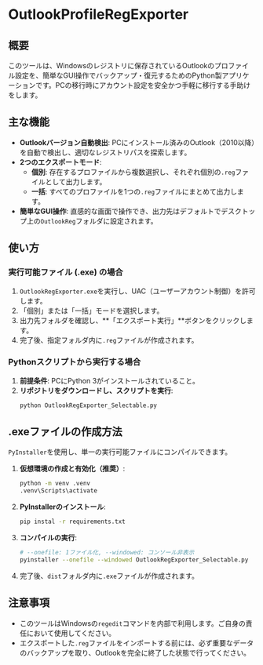 # OutlookProfileRegExporter

## 概要

このツールは、Windowsのレジストリに保存されているOutlookのプロファイル設定を、簡単なGUI操作でバックアップ・復元するためのPython製アプリケーションです。PCの移行時にアカウント設定を安全かつ手軽に移行する手助けをします。

## 主な機能

* **Outlookバージョン自動検出**: PCにインストール済みのOutlook（2010以降）を自動で検出し、適切なレジストリパスを探索します。
* **2つのエクスポートモード**:
  * **個別**: 存在するプロファイルから複数選択し、それぞれ個別の`.reg`ファイルとして出力します。
  * **一括**: すべてのプロファイルを1つの`.reg`ファイルにまとめて出力します。
* **簡単なGUI操作**: 直感的な画面で操作でき、出力先はデフォルトでデスクトップ上の`OutlookReg`フォルダに設定されます。

## 使い方

### 実行可能ファイル (.exe) の場合

1. `OutlookRegExporter.exe`を実行し、UAC（ユーザーアカウント制御）を許可します。
2. 「個別」または「一括」モードを選択します。
3. 出力先フォルダを確認し、**「エクスポート実行」**ボタンをクリックします。
4. 完了後、指定フォルダ内に`.reg`ファイルが作成されます。

### Pythonスクリプトから実行する場合

1. **前提条件**: PCにPython 3がインストールされていること。
2. **リポジトリをダウンロードし、スクリプトを実行**:
   ```bash
   python OutlookRegExporter_Selectable.py
   ```

## .exeファイルの作成方法

`PyInstaller`を使用し、単一の実行可能ファイルにコンパイルできます。

1. **仮想環境の作成と有効化（推奨）**:
   ```bash
   python -m venv .venv
   .venv\Scripts\activate
   ```
2. **PyInstallerのインストール**:
   ```bash
   pip instal -r requirements.txt
   ```
3. **コンパイルの実行**:
   ```bash
   # --onefile: 1ファイル化, --windowed: コンソール非表示
   pyinstaller --onefile --windowed OutlookRegExporter_Selectable.py
   ```
4. 完了後、`dist`フォルダ内に`.exe`ファイルが作成されます。

## 注意事項

* このツールはWindowsの`regedit`コマンドを内部で利用します。ご自身の責任において使用してください。
* エクスポートした`.reg`ファイルをインポートする前には、必ず重要なデータのバックアップを取り、Outlookを完全に終了した状態で行ってください。

